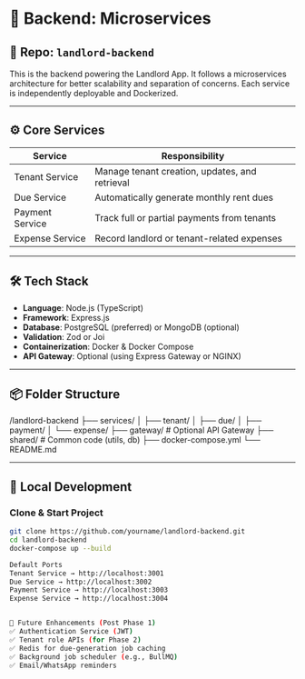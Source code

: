 # 💾 Backend: Microservices

## 🔄 Repo: `landlord-backend`

This is the backend powering the Landlord App. It follows a microservices architecture for better scalability and separation of concerns. Each service is independently deployable and Dockerized.

---

## ⚙️ Core Services

| Service         | Responsibility                               |
|------------------|-----------------------------------------------|
| Tenant Service   | Manage tenant creation, updates, and retrieval |
| Due Service      | Automatically generate monthly rent dues       |
| Payment Service  | Track full or partial payments from tenants    |
| Expense Service  | Record landlord or tenant-related expenses     |

---

## 🛠 Tech Stack

- **Language**: Node.js (TypeScript)
- **Framework**: Express.js
- **Database**: PostgreSQL (preferred) or MongoDB (optional)
- **Validation**: Zod or Joi
- **Containerization**: Docker & Docker Compose
- **API Gateway**: Optional (using Express Gateway or NGINX)

---

## 📦 Folder Structure

/landlord-backend
├── services/
│ ├── tenant/
│ ├── due/
│ ├── payment/
│ └── expense/
├── gateway/ # Optional API Gateway
├── shared/ # Common code (utils, db)
├── docker-compose.yml
└── README.md


---

## 🚀 Local Development

### Clone & Start Project
```bash
git clone https://github.com/yourname/landlord-backend.git
cd landlord-backend
docker-compose up --build

Default Ports
Tenant Service → http://localhost:3001
Due Service → http://localhost:3002
Payment Service → http://localhost:3003
Expense Service → http://localhost:3004


📘 Future Enhancements (Post Phase 1)
✅ Authentication Service (JWT)
✅ Tenant role APIs (for Phase 2)
✅ Redis for due-generation job caching
✅ Background job scheduler (e.g., BullMQ)
✅ Email/WhatsApp reminders


